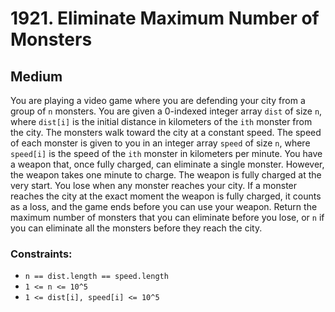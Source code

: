 # 1921. Eliminate Maximum Number of Monsters

## Medium

You are playing a video game where you are defending your city from a group of `n` monsters. You are given a 0-indexed
integer array `dist` of size `n`, where `dist[i]` is the initial distance in kilometers of the `ith` monster from the
city. The monsters walk toward the city at a constant speed. The speed of each monster is given to you in an integer
array `speed` of size `n`, where `speed[i]` is the speed of the `ith` monster in kilometers per minute. You have a
weapon that, once fully charged, can eliminate a single monster. However, the weapon takes one minute to charge. The
weapon is fully charged at the very start. You lose when any monster reaches your city. If a monster reaches the city at
the exact moment the weapon is fully charged, it counts as a loss, and the game ends before you can use your weapon.
Return the maximum number of monsters that you can eliminate before you lose, or `n` if you can eliminate all the
monsters before they reach the city.

### Constraints:

- `n == dist.length == speed.length`
- `1 <= n <= 10^5`
- `1 <= dist[i], speed[i] <= 10^5`
